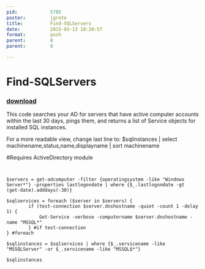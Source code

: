 ```yaml
---
pid:            5785
poster:         jgrote
title:          Find-SQLServers
date:           2015-03-13 18:20:57
format:         posh
parent:         0
parent:         0

---
```


# Find-SQLServers

### [download](5785.ps1)

This code searches your AD for servers that have active computer accounts within the last 30 days, pings them, and returns a list of Service objects for installed SQL instances.

For a more readable view, change last line to:
$sqlinstances | select machinename,status,name,displayname | sort machinename

#Requires ActiveDirectory module

```posh


$servers = get-adcomputer -filter {operatingsystem -like "Windows Server*"} -properties lastlogondate | where {$_.lastlogondate -gt (get-date).adddays(-30)}

$sqlservices = foreach ($server in $servers) {
        if (test-connection $server.dnshostname -quiet -count 1 -delay 1) {
            Get-Service -verbose -computername $server.dnshostname -name "MSSQL*"
        } #if test-connection
} #foreach

$sqlinstances = $sqlservices | where {$_.servicename -like "MSSQLServer" -or $_.servicename -like "MSSQL$*"}

$sqlinstances
```
